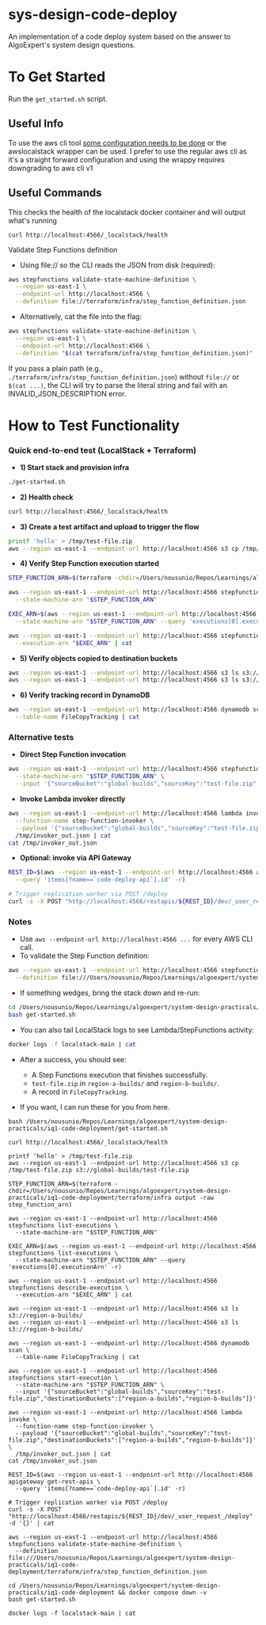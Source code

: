 # sys-design-code-deploy

An implementation of a code deploy system based on the answer to AlgoExpert's system design questions.

# To Get Started

Run the `get_started.sh` script.

## Useful Info

To use the aws cli tool [some configuration needs to be done](https://docs.localstack.cloud/aws/integrations/aws-native-tools/aws-cli/#localstack-aws-cli-awslocal) or the awslocalstack wrapper can be used. I prefer to use the regular aws cli as it's a straight forward configuration and using the wrappy requires downgrading to aws cli v1

## Useful Commands

This checks the health of the localstack docker container and will output what's running

`curl http://localhost:4566/_localstack/health`

Validate Step Functions definition

- Using file:// so the CLI reads the JSON from disk (required):

```bash
aws stepfunctions validate-state-machine-definition \
  --region us-east-1 \
  --endpoint-url http://localhost:4566 \
  --definition file://terraform/infra/step_function_definition.json
```

- Alternatively, cat the file into the flag:

```bash
aws stepfunctions validate-state-machine-definition \
  --region us-east-1 \
  --endpoint-url http://localhost:4566 \
  --definition "$(cat terraform/infra/step_function_definition.json)"
```

If you pass a plain path (e.g., `./terraform/infra/step_function_definition.json`) without `file://` or `$(cat ...)`, the CLI will try to parse the literal string and fail with an INVALID_JSON_DESCRIPTION error.

# How to Test Functionality

### Quick end-to-end test (LocalStack + Terraform)

- **1) Start stack and provision infra**

```bash
./get-started.sh
```

- **2) Health check**

```bash
curl http://localhost:4566/_localstack/health
```

- **3) Create a test artifact and upload to trigger the flow**

```bash
printf 'hello' > /tmp/test-file.zip
aws --region us-east-1 --endpoint-url http://localhost:4566 s3 cp /tmp/test-file.zip s3://global-builds/test-file.zip
```

- **4) Verify Step Function execution started**

```bash
STEP_FUNCTION_ARN=$(terraform -chdir=/Users/nousunio/Repos/Learnings/algoexpert/system-design-practicals/iq1-code-deployment/terraform/infra output -raw step_function_arn)

aws --region us-east-1 --endpoint-url http://localhost:4566 stepfunctions list-executions \
  --state-machine-arn "$STEP_FUNCTION_ARN"

EXEC_ARN=$(aws --region us-east-1 --endpoint-url http://localhost:4566 stepfunctions list-executions \
  --state-machine-arn "$STEP_FUNCTION_ARN" --query 'executions[0].executionArn' -r)

aws --region us-east-1 --endpoint-url http://localhost:4566 stepfunctions describe-execution \
  --execution-arn "$EXEC_ARN" | cat
```

- **5) Verify objects copied to destination buckets**

```bash
aws --region us-east-1 --endpoint-url http://localhost:4566 s3 ls s3://region-a-builds/
aws --region us-east-1 --endpoint-url http://localhost:4566 s3 ls s3://region-b-builds/
```

- **6) Verify tracking record in DynamoDB**

```bash
aws --region us-east-1 --endpoint-url http://localhost:4566 dynamodb scan \
  --table-name FileCopyTracking | cat
```

### Alternative tests

- **Direct Step Function invocation**

```bash
aws --region us-east-1 --endpoint-url http://localhost:4566 stepfunctions start-execution \
  --state-machine-arn "$STEP_FUNCTION_ARN" \
  --input '{"sourceBucket":"global-builds","sourceKey":"test-file.zip","destinationBuckets":["region-a-builds","region-b-builds"]}'
```

- **Invoke Lambda invoker directly**

```bash
aws --region us-east-1 --endpoint-url http://localhost:4566 lambda invoke \
  --function-name step-function-invoker \
  --payload '{"sourceBucket":"global-builds","sourceKey":"test-file.zip","destinationBuckets":["region-a-builds","region-b-builds"]}' \
  /tmp/invoker_out.json | cat
cat /tmp/invoker_out.json
```

- **Optional: invoke via API Gateway**

```bash
REST_ID=$(aws --region us-east-1 --endpoint-url http://localhost:4566 apigateway get-rest-apis \
  --query 'items[?name==`code-deploy-api`].id' -r)

# Trigger replication worker via POST /deploy
curl -s -X POST "http://localhost:4566/restapis/${REST_ID}/dev/_user_request_/deploy" -d '{}' | cat
```

### Notes

- Use `aws --endpoint-url http://localhost:4566 ...` for every AWS CLI call.
- To validate the Step Function definition:

```bash
aws --region us-east-1 --endpoint-url http://localhost:4566 stepfunctions validate-state-machine-definition \
  --definition file:///Users/nousunio/Repos/Learnings/algoexpert/system-design-practicals/iq1-code-deployment/terraform/infra/step_function_definition.json
```

- If something wedges, bring the stack down and re-run:

```bash
cd /Users/nousunio/Repos/Learnings/algoexpert/system-design-practicals/iq1-code-deployment && docker compose down -v
bash get-started.sh
```

- You can also tail LocalStack logs to see Lambda/StepFunctions activity:

```bash
docker logs -f localstack-main | cat
```

- After a success, you should see:

  - A Step Functions execution that finishes successfully.
  - `test-file.zip` in `region-a-builds/` and `region-b-builds/`.
  - A record in `FileCopyTracking`.

- If you want, I can run these for you from here.

```shellscript
bash /Users/nousunio/Repos/Learnings/algoexpert/system-design-practicals/iq1-code-deployment/get-started.sh
```

```shellscript
curl http://localhost:4566/_localstack/health
```

```shellscript
printf 'hello' > /tmp/test-file.zip
aws --region us-east-1 --endpoint-url http://localhost:4566 s3 cp /tmp/test-file.zip s3://global-builds/test-file.zip
```

```shellscript
STEP_FUNCTION_ARN=$(terraform -chdir=/Users/nousunio/Repos/Learnings/algoexpert/system-design-practicals/iq1-code-deployment/terraform/infra output -raw step_function_arn)

aws --region us-east-1 --endpoint-url http://localhost:4566 stepfunctions list-executions \
  --state-machine-arn "$STEP_FUNCTION_ARN"

EXEC_ARN=$(aws --region us-east-1 --endpoint-url http://localhost:4566 stepfunctions list-executions \
  --state-machine-arn "$STEP_FUNCTION_ARN" --query 'executions[0].executionArn' -r)

aws --region us-east-1 --endpoint-url http://localhost:4566 stepfunctions describe-execution \
  --execution-arn "$EXEC_ARN" | cat
```

```shellscript
aws --region us-east-1 --endpoint-url http://localhost:4566 s3 ls s3://region-a-builds/
aws --region us-east-1 --endpoint-url http://localhost:4566 s3 ls s3://region-b-builds/
```

```shellscript
aws --region us-east-1 --endpoint-url http://localhost:4566 dynamodb scan \
  --table-name FileCopyTracking | cat
```

```shellscript
aws --region us-east-1 --endpoint-url http://localhost:4566 stepfunctions start-execution \
  --state-machine-arn "$STEP_FUNCTION_ARN" \
  --input '{"sourceBucket":"global-builds","sourceKey":"test-file.zip","destinationBuckets":["region-a-builds","region-b-builds"]}'
```

```shellscript
aws --region us-east-1 --endpoint-url http://localhost:4566 lambda invoke \
  --function-name step-function-invoker \
  --payload '{"sourceBucket":"global-builds","sourceKey":"test-file.zip","destinationBuckets":["region-a-builds","region-b-builds"]}' \
  /tmp/invoker_out.json | cat
cat /tmp/invoker_out.json
```

```shellscript
REST_ID=$(aws --region us-east-1 --endpoint-url http://localhost:4566 apigateway get-rest-apis \
  --query 'items[?name==`code-deploy-api`].id' -r)

# Trigger replication worker via POST /deploy
curl -s -X POST "http://localhost:4566/restapis/${REST_ID}/dev/_user_request_/deploy" -d '{}' | cat
```

```shellscript
aws --region us-east-1 --endpoint-url http://localhost:4566 stepfunctions validate-state-machine-definition \
  --definition file:///Users/nousunio/Repos/Learnings/algoexpert/system-design-practicals/iq1-code-deployment/terraform/infra/step_function_definition.json
```

```shellscript
cd /Users/nousunio/Repos/Learnings/algoexpert/system-design-practicals/iq1-code-deployment && docker compose down -v
bash get-started.sh
```

```shellscript
docker logs -f localstack-main | cat
```
